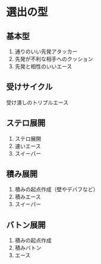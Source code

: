 # 選出の型

## 基本型

1. 通りのいい先発アタッカー
2. 先発が不利な相手へのクッション
3. 先発と相性のいいエース

## 受けサイクル

受け潰しのトリプルエース

## ステロ展開

1. ステロ展開
2. 速いエース
3. スイーパー

## 積み展開

1. 積みの起点作成（壁やデバフなど）
2. 積みエース
3. スイーパー

## バトン展開

1. 積みの起点作成
2. 積みバトン
3. エース
